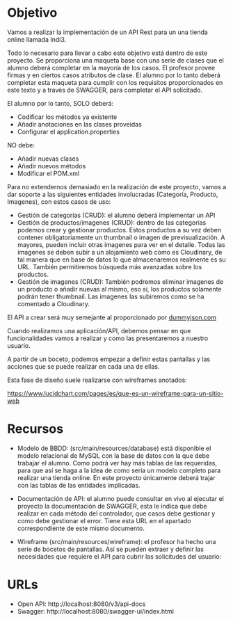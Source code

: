 # Objetivo

Vamos a realizar la implementación de un API Rest para un una tienda online llamada Indi3.

Todo lo necesario para llevar a cabo este objetivo está dentro de este proyecto.
Se proporciona una maqueta base con una serie de clases que el alumno
deberá completar en la mayoría de los casos. El profesor provee firmas y en ciertos casos atributos de clase. El alumno por lo tanto deberá completar
esta maqueta para cumplir con los requisitos proporcionados en este texto y a través de SWAGGER, para completar el API solicitado. 

El alumno por lo tanto, SOLO deberá:

* Codificar los métodos ya existente
* Añadir anotaciones en las clases proveidas
* Configurar el application.properties

NO debe:

* Añadir nuevas clases
* Añadir nuevos métodos
* Modificar el POM.xml

Para no extendernos demasiado en la realización de este proyecto, vamos a 
dar soporte a las siguientes entidades involucradas (Categoría, Producto, Imagenes), con estos casos de uso:

* Gestión de categorías (CRUD): el alumno deberá implementar un API
* Gestión de productos/imagenes (CRUD): dentro de las categorías podemos crear y gestionar productos. Estos productos a su vez deben contener obligatoriamente
un thumbnail o imagen de previsualización. A mayores, pueden incluir otras imagenes para ver en el detalle. Todas las imagenes se deben subir a un alojamiento
web como es Cloudinary, de tal manera que en base de datos lo que almacenaremos realmente es su URL. También permitiremos búsqueda más avanzadas sobre los productos.
* Gestión de imagenes (CRUD): También podremos eliminar imagenes de un producto o añadir nuevas al mismo, eso sí, los productos solamente podrán tener thumbnail. Las imagenes las subiremos como se ha comentado a Cloudinary.

El API a crear será muy semejante al proporcionado por [dummyjson.com](https://dummyjson.com/docs/products)

Cuando realizamos una aplicación/API, debemos pensar en que funcionalidades vamos a realizar y como las presentaremos a nuestro usuario.

A partir de un boceto, podemos empezar a definir estas pantallas y las acciones
que se puede realizar en cada una de ellas.

Esta fase de diseño suele realizarse con wireframes anotados:

https://www.lucidchart.com/pages/es/que-es-un-wireframe-para-un-sitio-web



# Recursos

* Modelo de BBDD: (src/main/resources/database) está disponible el modelo relacional de MySQL con la base de datos con la que debe trabajar el alumno.
Como podrá ver hay más tablas de las requeridas, para que así se haga a la idea de como sería un modelo completo para realizar una tienda online. En este proyecto únicamente deberá trajar con las tablas de las entidades implicadas.

* Documentación de API: el alumno puede consultar en vivo al ejecutar el proyecto la documentación de SWAGGER, esta le indica que debe realizar en cada método del controlador, que casos debe gestionar y como debe gestionar el error.
Tiene esta URL en el apartado correspondiente de este mismo documento.

* Wireframe (src/main/resources/wireframe): el profesor ha hecho una serie de bocetos de pantallas. Así se pueden extraer y definir las necesidades que 
requiere el API para cubrir las solicitudes del usuario:


# URLs

* Open API: http://localhost:8080/v3/api-docs 
* Swagger: http://localhost:8080/swagger-ui/index.html

